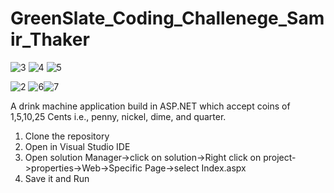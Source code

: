 # GreenSlate_Coding_Challenege_Samir_Thaker
![3](https://user-images.githubusercontent.com/46947688/120929795-72f6ef80-c6b8-11eb-9f46-ed9444d0937a.PNG)
![4](https://user-images.githubusercontent.com/46947688/120929796-72f6ef80-c6b8-11eb-8143-e09cc21dc115.PNG)
![5](https://user-images.githubusercontent.com/46947688/120929797-72f6ef80-c6b8-11eb-9b86-b7e2334b69a9.PNG)

![2](https://user-images.githubusercontent.com/46947688/120929794-72f6ef80-c6b8-11eb-832a-bc0576a2768d.PNG)
![6](https://user-images.githubusercontent.com/46947688/120929798-738f8600-c6b8-11eb-86bf-9664fe10c690.PNG)![7](https://user-images.githubusercontent.com/46947688/120929921-fdd7ea00-c6b8-11eb-9d92-a790ea78fbb4.PNG)

A drink machine application build in ASP.NET  which   accept coins of 1,5,10,25 Cents i.e., penny,
nickel, dime, and quarter.
1) Clone the repository 
2) Open in Visual Studio IDE
3) Open solution Manager->click on solution->Right click on project->properties->Web->Specific Page->select Index.aspx
4) Save it and Run

